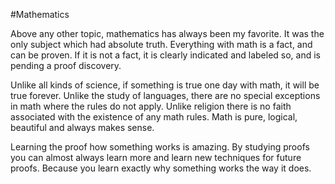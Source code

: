 #Mathematics

Above any other topic, mathematics has always been my favorite. It was the only subject which had absolute truth. Everything with math is a fact, and can be proven. If it is not a fact, it is clearly indicated and labeled so, and is pending a proof discovery.

Unlike all kinds of science, if something is true one day with math, it will be true forever. Unlike the study of languages, there are no special exceptions in math where the rules do not apply. Unlike religion there is no faith associated with the existence of any math rules. Math is pure, logical, beautiful and always makes sense.

Learning the proof how something works is amazing. By studying proofs you can almost always learn more and learn new techniques for future proofs. Because you learn exactly why something works the way it does.
